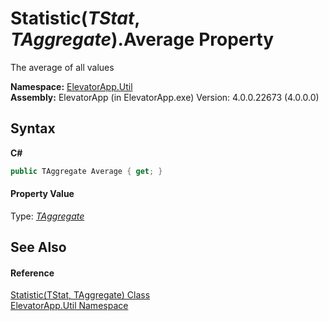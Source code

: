 # Statistic(*TStat*, *TAggregate*).Average Property 
 

The average of all values

**Namespace:**&nbsp;<a href="N_ElevatorApp_Util">ElevatorApp.Util</a><br />**Assembly:**&nbsp;ElevatorApp (in ElevatorApp.exe) Version: 4.0.0.22673 (4.0.0.0)

## Syntax

**C#**<br />
``` C#
public TAggregate Average { get; }
```


#### Property Value
Type: <a href="T_ElevatorApp_Util_Statistic_2">*TAggregate*</a>

## See Also


#### Reference
<a href="T_ElevatorApp_Util_Statistic_2">Statistic(TStat, TAggregate) Class</a><br /><a href="N_ElevatorApp_Util">ElevatorApp.Util Namespace</a><br />